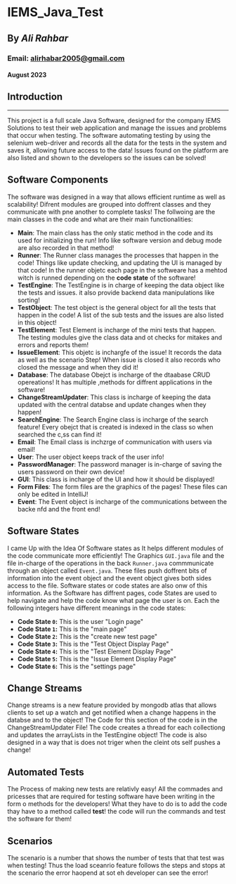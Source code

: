 # IEMS_Java_Test
## By _Ali Rahbar_
### Email: alirhabar2005@gmail.com
#### August 2023

## Introduction
___
This project is a full scale Java Software, designed for the company IEMS Solutions to test their web application and manage the issues and problems that occur when testing. The software automating testing by using the selenium web-driver and records all the data for the tests in the system and saves it, allowing future access to the data! Issues found on the platform are also listed and shown to the developers so the issues can be solved!


## Software Components
The software was designed in a way that allows efficient runtime as well as scalability! Difrent modules are grouped into doffrent classes and they communicate with pne another to complete tasks!
The follwoing are the main classes in the code and what are their main functionalities:
 - __Main__: The main class has the only static method in the code and its used for initializing the run! Info like software version and debug mode are also recorded in that method!
 - __Runner__: The Runner class manages the processes that happen in the code! Things like update checking, and updating the UI is managed by that code! In the runner objetc each page in the softweare has a mehtod witch is runned depending on the __code state__ of the software!
 - __TestEngine__: The TestEngine is in charge of keeping the data object like the tests and issues. it also provide backend data manipulations like sorting!
 - __TestObject__: The test object is the general object for all the tests that happen in the code! A list of the sub tests and the issues are also listed in this object!
 - __TestElement__: Test Element is incharge of the mini tests that happen. The testing modules give the class data and ot checks for mitakes and errors and reports them! 
 - __IssueElement__: This objetc is inchargfe of the issue! It records the data as well as the scenario Step! When issue is closed it also records who closed the message and when they did it!
 - __Database__: The database Obejct is incharge of the dtaabase CRUD opereations! It has multiple ,methods for diffrent applications in the software! 
 - __ChangeStreamUpdater__: This class is incharge of keeping the data updated with the central databse and update changes when they happen!
 - __SearchEngine__: The Search Engine class is incharge of the search feature! Every obejct that is created is indexed in the class so when searched the c,ss can find it!
 - __Email__: The Email class is inchzrge of communication with users via email!
 - __User__: The user object keeps track of the user info!
 - __PasswordManager__: The password manager is in-charge of saving the users password on their own device!
 - __GUI__: This class is incharge of the UI and how it should be displayed! 
 - __Form Files__: The form files are the graphics of the pages! These files can only be edited in IntelliJ!
 - __Event__: The Event object is incharge of the communications between the backe nfd and the front end!

## Software States
I came Up with the Idea Of Software states as It helps different modules of the code communicate more efficiently! The Graphics ```GUI.java``` file and the file in-charge of the operations in the back ```Runner.java``` commmunicate through an object called ```Event.java```. These files push doffrent bits of information into the event object and the event object gives both sides access to the file. Software states or code states are also onw of this information. As the Software has diffrent pages, code States are used to help navigate and help the code know what page the user is on. Each the following integers have different meanings in the code states: 
 - __Code State ```0```:__ This is the user "Login page"
 - __Code State ```1```:__ This is the "main page"
 - __Code State ```2```:__ This is the "create new test page"
 - __Code State ```3```:__ This is the "Test Object Display Page"
 - __Code State ```4```:__ This is the "Test Element Display Page"
 - __Code State ```5```:__ This is the "Issue Element Display Page"
 - __Code State ```6```:__ This is the "settings page"

## Change Streams 
Change streams is a new feature provided by mongodb atlas that allows clients to set up a watch and get notified when a change happens in the databse and to the object! The Code for this section of the code is in the ChangeStreamUpdater File! The code creates a thread for each collectiong and updates the arrayLists in the TestEngine object! The code is also designed in a way that is does not triger when the cleint ots self pushes a change!

## Automated Tests
The Process of making new tests are relativly easy! All the commades and pricesses that are required for testing software have been writing in the form o methods for the developers! What they have to do is to add the code thay have to a method called __test__! the code will run the commands and test the software for them!

## Scenarios
The scenario is a number that shows the number of tests that that test was when testing! Thus the load sceanrio feature follows the steps and stops at the scenario the error haopend at sot eh developer can see the error!